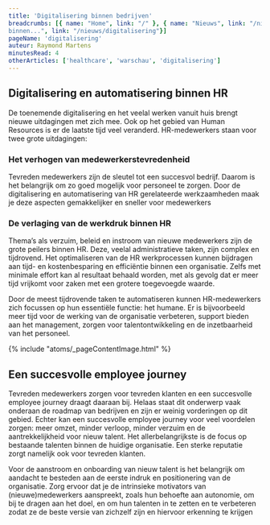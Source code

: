 ```yaml
---
title: 'Digitalisering binnen bedrijven'
breadcrumbs: [{ name: "Home", link: "/" }, { name: "Nieuws", link: "/nieuws/"}, { name: "Waarom digitalisering
binnen...", link: "/nieuws/digitalisering"}]
pageName: 'digitalisering'
auteur: Raymond Martens
minutesRead: 4
otherArticles: ['healthcare', 'warschau', 'digitalisering']
---
```


Digitalisering en automatisering binnen HR
------------------------------------------

De toenemende digitalisering en het veelal werken vanuit huis brengt nieuwe uitdagingen met zich mee. Ook op het gebied van Human Resources is er de laatste tijd veel veranderd. HR-medewerkers staan voor twee grote uitdagingen:

### Het verhogen van medewerkerstevredenheid

Tevreden medewerkers zijn de sleutel tot een succesvol bedrijf. Daarom is het belangrijk om zo goed mogelijk voor personeel te zorgen. Door de digitalisering en automatisering van HR gerelateerde werkzaamheden maak je deze aspecten gemakkelijker en sneller voor medewerkers

### De verlaging van de werkdruk binnen HR

Thema’s als verzuim, beleid en instroom van nieuwe medewerkers zijn de grote peilers binnen HR. Deze, veelal administratieve taken, zijn complex en tijdrovend. Het optimaliseren van de HR werkprocessen kunnen bijdragen aan tijd- en kostenbesparing en efficiëntie binnen een organisatie. Zelfs met minimale effort kan al resultaat behaald worden, met als gevolg dat er meer tijd vrijkomt voor zaken met een grotere toegevoegde waarde.

Door de meest tijdrovende taken te automatiseren kunnen HR-medewerkers zich focussen op hun essentiële functie: het humane. Er is bijvoorbeeld meer tijd voor de werking van de organisatie verbeteren, support bieden aan het management, zorgen voor talentontwikkeling en de inzetbaarheid van het personeel.

{% include "atoms/_pageContentImage.html" %}

Een succesvolle employee journey
--------------------------------

Tevreden medewerkers zorgen voor tevreden klanten en een succesvolle employee journey draagt daaraan bij. Helaas staat dit onderwerp vaak onderaan de roadmap van bedrijven en zijn er weinig vorderingen op dit gebied. Echter kan een succesvolle employee journey voor veel voordelen zorgen: meer omzet, minder verloop, minder verzuim en de aantrekkelijkheid voor nieuw talent. Het allerbelangrijkste is de focus op bestaande talenten binnen de huidige organisatie. Een sterke reputatie zorgt namelijk ook voor tevreden klanten.

Voor de aanstroom en onboarding van nieuw talent is het belangrijk om aandacht te besteden aan de eerste indruk en positionering van de organisatie. Zorg ervoor dat je de intrinsieke motivators van (nieuwe)medewerkers aanspreekt, zoals hun behoefte aan autonomie, om bij te dragen aan het doel, en om hun talenten in te zetten en te verbeteren zodat ze de beste versie van zichzelf zijn en hiervoor erkenning te krijgen